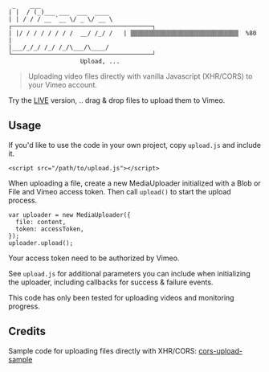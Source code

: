 ```
 _    ___                    
| |  / (_)___ ___  ___  ____                                       
| | / / / __ `__ \/ _ \/ __ \   ┌───────────────────────────────────────┐
| |/ / / / / / / /  __/ /_/ /   | ▒▒▒▒▒▒▒▒▒▒▒▒▒▒▒▒▒▒▒▒▒▒▒▒▒▒▒▒▒▒  %80   |
|___/_/_/ /_/ /_/\___/\____/    └───────────────────────────────────────┘
                    Upload, ...                     

```
> Uploading video files directly with vanilla Javascript (XHR/CORS) to your Vimeo account.

Try the [LIVE](http://websemantics.github.io/vimeo-upload/) version, ..  drag & drop files to upload them to Vimeo.


## Usage

If you'd like to use the code in your own project, copy `upload.js` and include it.

    <script src="/path/to/upload.js"></script>

When uploading a file, create a new MediaUploader initialized with a Blob or File and Vimeo access token. Then call `upload()` to start the upload process.

    var uploader = new MediaUploader({
      file: content,
      token: accessToken,
    });
    uploader.upload();

Your access token need to be authorized by Vimeo.

See `upload.js` for additional parameters you can include when initializing the uploader, including callbacks for success & failure events.

This code has only been tested for uploading videos and monitoring progress.


## Credits

Sample code for uploading files directly with XHR/CORS: [cors-upload-sample](https://github.com/googledrive/cors-upload-sample)
